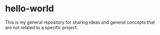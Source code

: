 # hello-world
This is my general repository for sharing ideas and general concepts that are not related to a specific project.
